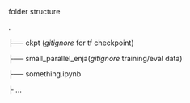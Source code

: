 folder structure

.

├── ckpt (*gitignore* for tf checkpoint)


├── small_parallel_enja(*gitignore* training/eval data)


├── something.ipynb


├
...

